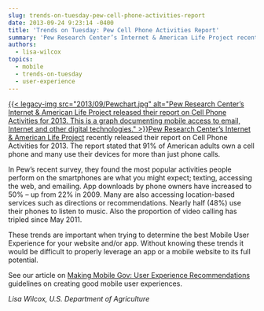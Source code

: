 ```yaml
---
slug: trends-on-tuesday-pew-cell-phone-activities-report
date: 2013-09-24 9:23:14 -0400
title: 'Trends on Tuesday: Pew Cell Phone Activities Report'
summary: 'Pew Research Center’s Internet & American Life Project recently released their report on Cell Phone Activities for 2013. The report stated'
authors:
  - lisa-wilcox
topics:
  - mobile
  - trends-on-tuesday
  - user-experience
---
```


[{{< legacy-img src="2013/09/Pewchart.jpg" alt="Pew Research Center’s Internet & American Life Project released their report on Cell Phone Activities for 2013. This is a graph documenting mobile access to email, Internet and other digital technologies." >}}](https://s3.amazonaws.com/digitalgov/_legacy-img/2013/09/Pewchart.jpg)[Pew Research Center’s Internet & American Life Project](http://www.pewinternet.org/) recently released their report on Cell Phone Activities for 2013. The report stated that 91% of American adults own a cell phone and many use their devices for more than just phone calls.

In Pew&#8217;s recent survey, they found the most popular activities people perform on the smartphones are what you might expect; texting, accessing the web, and emailing. App downloads by phone owners have increased to 50%  &#8211; up from 22% in 2009. Many are also accessing location-based services such as directions or recommendations. Nearly half (48%) use their phones to listen to music. Also the proportion of video calling has tripled since May 2011.
  
These trends are important when trying to determine the best Mobile User Experience for your website and/or app. Without knowing these trends it would be difficult to properly leverage an app or a mobile website to its full potential.

See our article on [Making Mobile Gov: User Experience Recommendations](https://digitalgov.sites.usa.gov/resources/mobile-user-experience-guidelines-and-recommendations/ "Mobile User Experience Guidelines and Recommendations") guidelines on creating good mobile user experiences.

_Lisa Wilcox, U.S. Department of Agriculture_